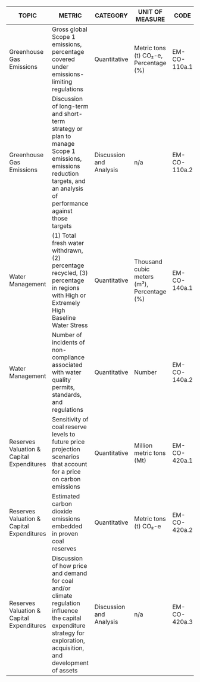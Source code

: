 | TOPIC | METRIC | CATEGORY | UNIT OF MEASURE | CODE |
|-------|--------|----------|-----------------|------|
| Greenhouse Gas Emissions | Gross global Scope 1 emissions, percentage covered under emissions-limiting regulations | Quantitative | Metric tons (t) CO₂-e, Percentage (%) | EM-CO-110a.1 |
| Greenhouse Gas Emissions | Discussion of long-term and short-term strategy or plan to manage Scope 1 emissions, emissions reduction targets, and an analysis of performance against those targets | Discussion and Analysis | n/a | EM-CO-110a.2 |
| Water Management | (1) Total fresh water withdrawn, (2) percentage recycled, (3) percentage in regions with High or Extremely High Baseline Water Stress | Quantitative | Thousand cubic meters (m³), Percentage (%) | EM-CO-140a.1 |
| Water Management | Number of incidents of non-compliance associated with water quality permits, standards, and regulations | Quantitative | Number | EM-CO-140a.2 |
| Reserves Valuation & Capital Expenditures | Sensitivity of coal reserve levels to future price projection scenarios that account for a price on carbon emissions | Quantitative | Million metric tons (Mt) | EM-CO-420a.1 |
| Reserves Valuation & Capital Expenditures | Estimated carbon dioxide emissions embedded in proven coal reserves | Quantitative | Metric tons (t) CO₂-e | EM-CO-420a.2 |
| Reserves Valuation & Capital Expenditures | Discussion of how price and demand for coal and/or climate regulation influence the capital expenditure strategy for exploration, acquisition, and development of assets | Discussion and Analysis | n/a | EM-CO-420a.3 |